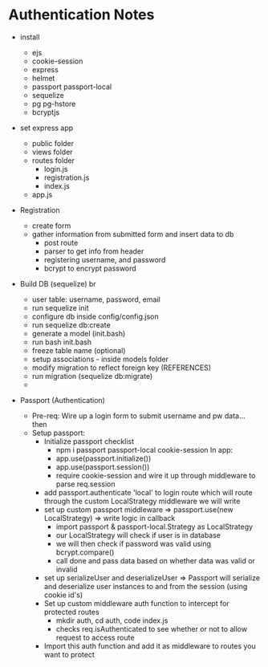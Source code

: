 # Authentication Notes 

- install
    - ejs
    - cookie-session
    - express
    - helmet 
    - passport passport-local
    - sequelize 
    - pg pg-hstore
    - bcryptjs

- set express app
    - public folder
    - views folder
    - routes folder
        - login.js
        - registration.js
        - index.js
    - app.js

- Registration
    - create  form
    - gather information from submitted form and insert data to db
        - post route 
        - parser to get info from header 
        - registering username, and password
        - bcrypt to encrypt password

- Build DB (sequelize) br
    - user table: username, password,  email
    - run sequelize init
    - configure db inside config/config.json
    - run sequelize db:create
    - generate a model (init.bash)
    - run bash init.bash
    - freeze table name (optional)
    - setup associations - inside models folder
    - modify migration to reflect foreign key (REFERENCES) 
    - run migration (sequelize db:migrate)
    - 

- Passport (Authentication)
    - Pre-req: Wire up a login form to submit username and pw data... then
    - Setup passport:
        - Initialize passport checklist
            - npm i passport passport-local cookie-session
            In app:
            - app.use(passport.initialize())
            - app.use(passport.session())
            - require cookie-session and wire it up through middleware to parse req.session
        - add passport.authenticate 'local' to login route which will route through the custom LocalStrategy middleware we will write
        - set up custom passport middleware => passport.use(new LocalStrategy) => write logic in callback
            - import passport & passport-local.Strategy as LocalStrategy
            - our LocalStrategy will check if user is in database
            - we will then check if password was valid using bcrypt.compare()
            - call done and pass data based on whether data was valid or invalid
        - set up serializeUser and deserializeUser => Passport will serialize and deserialize user instances to and from the session (using cookie id's)
        - Set up custom middleware auth function to intercept for protected routes
            - mkdir auth, cd auth, code index.js
            - checks req.isAuthenticated to see whether or not to allow request to access route
        - Import this auth function and add it as middleware to routes you want to protect